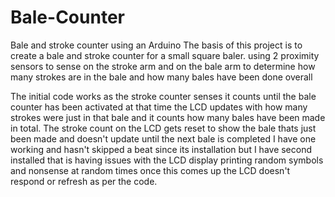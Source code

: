 # Bale-Counter
Bale and stroke counter using an Arduino
The basis of this project is to create a bale and stroke counter for a small square baler.
using 2 proximity sensors to sense on the stroke arm and on the bale arm to determine how many strokes are in the bale and how many bales have been done overall

The initial code works as the stroke counter senses it counts until the bale counter has been activated at that time the LCD updates with how many strokes were just in that bale and it counts how many bales have been made in total.
The stroke count on the LCD gets reset to show the bale thats just been made and doesn't update until the next bale is completed
I have one working and hasn't skipped a beat since its installation but I have second installed that is having issues with the LCD display printing random symbols and nonsense at random times once this comes up the LCD doesn't respond or refresh as per the code.
